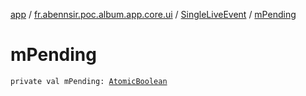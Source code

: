 [app](../../index.md) / [fr.abennsir.poc.album.app.core.ui](../index.md) / [SingleLiveEvent](index.md) / [mPending](./m-pending.md)

# mPending

`private val mPending: `[`AtomicBoolean`](https://docs.oracle.com/javase/6/docs/api/java/util/concurrent/atomic/AtomicBoolean.html)